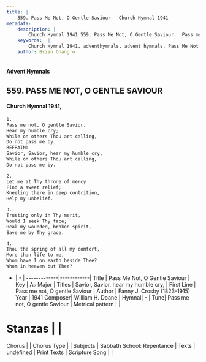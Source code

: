 ```yaml
---
title: |
    559. Pass Me Not, O Gentle Saviour - Church Hymnal 1941
metadata:
    description: |
        Church Hymnal 1941 559. Pass Me Not, O Gentle Saviour.  Pass me not, O gentle Savior,  Hear my humble cry;  While on others Thou art calling,  Do not pass me by.  
    keywords:  |
        Church Hymnal 1941, adventhymnals, advent hymnals, Pass Me Not, O Gentle Saviour, Pass me not, O gentle Saviour. Savior, Savior, hear my humble cry, 
    author: Brian Onang'o
---
```


#### Advent Hymnals
## 559. PASS ME NOT, O GENTLE SAVIOUR
####  Church Hymnal 1941,

```txt
1.
Pass me not, O gentle Savior, 
Hear my humble cry; 
While on others Thou art calling, 
Do not pass me by. 
REFRAIN:
Savior, Savior, hear my humble cry, 
While on others Thou art calling, 
Do not pass me by. 

2.
Let me at Thy throne of mercy 
Find a sweet relief; 
Kneeling there in deep contrition, 
Help my unbelief. 

3.
Trusting only in Thy merit, 
Would I seek Thy face; 
Heal my wounded, broken spirit, 
Save me by Thy grace. 

4.
Thou the spring of all my comfort, 
More than life to me, 
Whom have I on earth beside Thee? 
Whom in heaven but Thee?

```

- |   -  |
-------------|------------|
Title | Pass Me Not, O Gentle Saviour |
Key | A♭ Major |
Titles | Savior, Savior, hear my humble cry,  |
First Line | Pass me not, O gentle Saviour |
Author | Fanny J. Crosby (1823-1915)
Year | 1941
Composer| William H. Doane |
Hymnal|  - |
Tune| Pass me not, O gentle Saviour |
Metrical pattern | |
# Stanzas |  |
Chorus |  |
Chorus Type |  |
Subjects | Sabbath School: Repentance |
Texts | undefined |
Print Texts | 
Scripture Song |  |
    
